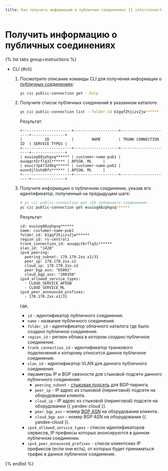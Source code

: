 ```yaml
---
title: Как получить информацию о публичных соединениях {{ interconnect-name }}
---
```


# Получить информацию о публичных соединениях

{% list tabs group=instructions %}

- CLI {#cli}

  1. Посмотрите описание команды CLI для получения информации о [публичных соединениях](../concepts/pub-con.md):

      ```bash
      yc cic public-connection get --help
      ```

  1. Получите список публичных соединений в указанном каталоге:

      ```bash
      yc cic public-connection list --folder-id b1gqf2hjizv2jw******
      ```

      Результат:

      ```text
      +----------------------+--------------------+----------------------+---------------+
      |          ID          |        NAME        | TRUNK CONNECTION ID  | SERVICE TYPES |
      +----------------------+--------------------+----------------------+---------------+
      | euuiog88zphgsq****** | customer-name-pub1 | euuqqctbrflq3i****** | APIGW, ML     |
      | euucr7p47329kq****** | customer-name-pub2 | euuvdjl5shd0fv****** | APIGW, ML     |
      +----------------------+--------------------+----------------------+---------------+
      ```

  1. Получите информацию о публичном соединении, указав его идентификатор, полученный на предыдущем шаге:

      ```bash
      # yc cic public-connection get <ID публичного соединения>
      yc cic public-connection get euuiog88zphgsq****** 
      ```

      Результат:

      ```text
      id: euuiog88zphgsq******
      name: customer-name-pub1
      folder_id: b1gqf2hjizv2jw******
      region_id: ru-central1
      trunk_connection_id: euuqqctbrflq3i******
      vlan_id: "1428"
      ipv4_peering:
        peering_subnet: 178.170.2xx.x2/31
        peer_ip: 178.170.2xx.x2
        cloud_ip: 178.170.2xx.x3
        peer_bgp_asn: "65001"
        cloud_bgp_asn: "200350"
      ipv4_allowed_service_types:
        - CLOUD_SERVICE_APIGW
        - CLOUD_SERVICE_ML
      ipv4_peer_announced_prefixes:
        - 178.170.2xx.x2/31
      ```

      где,
      * `id` - идентификатор публичного соединения.
      * `name` - название публичного соединения.
      * `folder_id` - идентификатор облачного каталога где было создано публичное соединение.
      * `region_id` - регион облака в котором создано публичное соединение.
      * `trunk_connection_id` - идентификатор транкового подключения к которому относится данное публичное соединение.
      * `vlan_id` - идентификатор VLAN для данного публичного соединения.
      * параметры IP и BGP связности для стыковой подсети данного публичного соединения:
         * `peering_subnet` - [стыковая подсеть](../../interconnect/concepts/pub-con.md#pub-address) для BGP-пиринга.
         * `peer_ip` - IP адрес из стыковой (пиринговой) подсети на оборудовании клиента.
         * `cloud_ip` - IP адрес из стыковой (пиринговой) подсети на оборудовании {{ yandex-cloud }}.
         * `peer_bgp_asn` - номер [BGP ASN](../../interconnect/concepts/priv-con.md#bgp-asn) на оборудовании клиента.
         * `cloud_bgp_asn` - номер BGP ASN на оборудовании {{ yandex-cloud }}.
      * `ipv4_allowed_service_types` - список идентификаторов сервисов, IP префиксы которых анонсируются в данном публичном соединении.
      * `ipv4_peer_announced_prefixes` - список клиентских IP префиксов (если они есть), от которых будет приниматься трафик в данное публичное соединение. 

{% endlist %}
